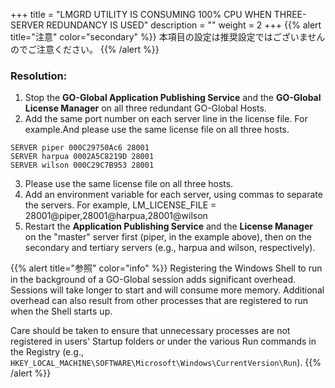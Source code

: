 +++
title = "LMGRD UTILITY IS CONSUMING 100% CPU WHEN THREE-SERVER REDUNDANCY IS USED"
description = ""
weight = 2
+++
{{% alert title="注意" color="secondary" %}}
本項目の設定は推奨設定ではございませんのでご注意ください。
{{% /alert %}}

### **Resolution:**
1. Stop the **GO-Global Application Publishing Service** and the **GO-Global License Manager** on all three redundant GO-Global Hosts.
2. Add the same port number on each server line in the license file. For example.And please use the same license file on all three hosts. 

```
SERVER piper 000C29750Ac6 28001
SERVER harpua 0002A5C8219D 28001
SERVER wilson 000C29C7B953 28001
```
3. Please use the same license file on all three hosts.
4. Add an environment variable for each server, using commas to separate the servers. For example, LM_LICENSE_FILE = 28001@piper,28001@harpua,28001@wilson
5. Restart the **Application Publishing Service** and the **License Manager** on the "master" server first (piper, in the example above), then on the secondary and tertiary servers (e.g., harpua and wilson, respectively).

{{% alert title="参照" color="info" %}}
Registering the Windows Shell to run in the background of a GO-Global session adds significant overhead. Sessions will take longer to start and will consume more memory. Additional overhead can also result from other processes that are registered to run when the Shell starts up.

Care should be taken to ensure that unnecessary processes are not registered in users' Startup folders or under the various Run commands in the Registry (e.g., `HKEY_LOCAL_MACHINE\SOFTWARE\Microsoft\Windows\CurrentVersion\Run`).
{{% /alert %}}